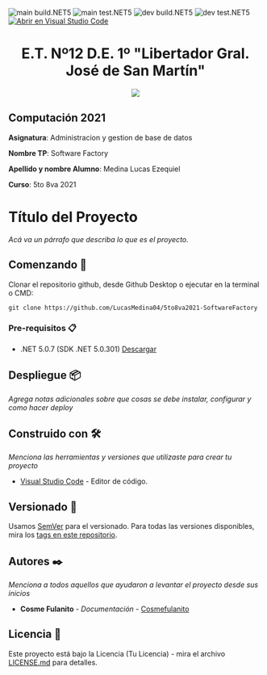 ![main build.NET5](https://github.com/LucasMedina04/5to8va2021-SoftwareFactory/workflows/main-build.NET5/badge.svg?branch=main) ![main test.NET5](https://github.com/LucasMedina04/5to8va2021-SoftwareFactory/workflows/main-test.NET5/badge.svg?branch=main)
![dev build.NET5](https://github.com/LucasMedina04/5to8va2021-SoftwareFactory/workflows/dev-build.NET5/badge.svg?branch=dev) ![dev test.NET5](https://github.com/LucasMedina04/5to8va2021-SoftwareFactory/workflows/dev-test.NET5/badge.svg?branch=dev)
[![Abrir en Visual Studio Code](https://open.vscode.dev/badges/open-in-vscode.svg)](https://open.vscode.dev/LucasMedina04/5to8va2021-SoftwareFactory)

<h1 align="center">E.T. Nº12 D.E. 1º "Libertador Gral. José de San Martín"</h1>
<p align="center">
  <img src="https://et12.edu.ar/imgs/et12.png">
</p>

## Computación 2021

**Asignatura**: Administracion y gestion de base de datos

**Nombre TP**: Software Factory

**Apellido y nombre Alumno**: Medina Lucas Ezequiel

**Curso**: 5to 8va 2021

# Título del Proyecto

_Acá va un párrafo que describa lo que es el proyecto._

## Comenzando 🚀

Clonar el repositorio github, desde Github Desktop o ejecutar en la terminal o CMD:
```
git clone https://github.com/LucasMedina04/5to8va2021-SoftwareFactory
```

### Pre-requisitos 📋

- .NET 5.0.7 (SDK .NET 5.0.301) [Descargar](https://dotnet.microsoft.com/download/dotnet/5.0)

## Despliegue 📦

_Agrega notas adicionales sobre que cosas se debe instalar, configurar y como hacer deploy_

## Construido con 🛠️

_Menciona las herramientas y versiones que utilizaste para crear tu proyecto_

* [Visual Studio Code](https://code.visualstudio.com/#alt-downloads) - Editor de código.

## Versionado 📌

Usamos [SemVer](http://semver.org/) para el versionado. Para todas las versiones disponibles, mira los [tags en este repositorio](https://github.com/LucasMedina04/5to8va2021-SoftwareFactory/tags).

## Autores ✒️

_Menciona a todos aquellos que ayudaron a levantar el proyecto desde sus inicios_

* **Cosme Fulanito** - *Documentación* - [Cosmefulanito](#Cosmefulanito)

## Licencia 📄

Este proyecto está bajo la Licencia (Tu Licencia) - mira el archivo [LICENSE.md](LICENSE.md) para detalles.